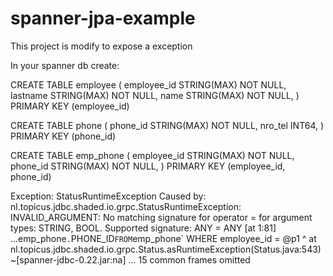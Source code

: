# spanner-jpa-example
This project is modify to expose a exception


In your spanner db create:

CREATE TABLE employee (
	employee_id STRING(MAX) NOT NULL,
	lastname STRING(MAX) NOT NULL,
	name STRING(MAX) NOT NULL,
) PRIMARY KEY (employee_id)


CREATE TABLE phone (
	phone_id STRING(MAX) NOT NULL,
	nro_tel INT64,
) PRIMARY KEY (phone_id)


CREATE TABLE emp_phone (
	employee_id STRING(MAX) NOT NULL,
	phone_id STRING(MAX) NOT NULL,
) PRIMARY KEY (employee_id, phone_id)



Exception: StatusRuntimeException
Caused by: nl.topicus.jdbc.shaded.io.grpc.StatusRuntimeException: INVALID_ARGUMENT: No matching signature for operator = for argument types: STRING, BOOL. Supported signature: ANY = ANY [at 1:81]
...emp_phone`.`PHONE_ID` FROM `emp_phone` WHERE employee_id = @p1
                                                ^
	at nl.topicus.jdbc.shaded.io.grpc.Status.asRuntimeException(Status.java:543) ~[spanner-jdbc-0.22.jar:na]
	... 15 common frames omitted



